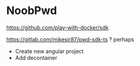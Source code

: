 # NoobPwd

https://github.com/play-with-docker/sdk

https://gitlab.com/mikesir87/pwd-sdk-ts ? perhaps



*  Create new angular project
*  Add decontainer



